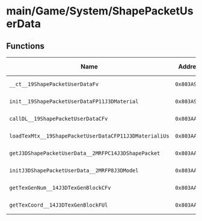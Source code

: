 # main/Game/System/ShapePacketUserData

## Functions

| Name | Address | Match % |
|------|---------|---------|
| `__ct__19ShapePacketUserDataFv` | `0x803A9DD0` | :x: (0.0%) |
| `init__19ShapePacketUserDataFP11J3DMaterial` | `0x803A9E08` | :x: (0.0%) |
| `callDL__19ShapePacketUserDataCFv` | `0x803AA03C` | :x: (0.0%) |
| `loadTexMtx__19ShapePacketUserDataCFP11J3DMaterialiUs` | `0x803AA04C` | :x: (0.0%) |
| `getJ3DShapePacketUserData__2MRFPC14J3DShapePacket` | `0x803AA190` | :x: (0.0%) |
| `initJ3DShapePacketUserData__2MRFP8J3DModel` | `0x803AA1A4` | :x: (0.0%) |
| `getTexGenNum__14J3DTexGenBlockCFv` | `0x803AA278` | :x: (0.0%) |
| `getTexCoord__14J3DTexGenBlockFUl` | `0x803AA280` | :x: (0.0%) |